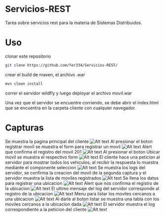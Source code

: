 # Servicios-REST
Tarea sobre servicios rest para la materia de Sistemas Distribuidos.
# Uso
clonar este repositorio
```sh
git clone https://github.com/fer334/Servicios-REST/
```
crear el build de maven, el archivo .war
```sh
mvn clean install
```
correr el servidor wildfly y luego deployar el archivo movil.war

Una vez que el servidor se encuentre corriendo, se debe abrir el index.html que se encuentra en la carpeta cliente con cualquier navegador.

# Capturas
Se muestra la pagina principal del cliente
![Alt text](capturas/Captura&#32;de&#32;pantalla&#32;de&#32;2020-10-13&#32;01-48-50.png?raw=true "Optional Title") 
Al presionar el boton registrar movil se muestra el form para registrar un movil
![Alt text](capturas/Captura&#32;de&#32;pantalla&#32;de&#32;2020-10-13&#32;01-51-31.png?raw=true "Optional Title") 
Alert que confirma el registro del movil 201
![Alt text](capturas/Captura&#32;de&#32;pantalla&#32;de&#32;2020-10-13&#32;01-53-16.png?raw=true "Optional Title") 
Al presionar el boton Ubicar movil se muestra el respectivo form
![Alt text](capturas/Captura&#32;de&#32;pantalla&#32;de&#32;2020-10-13&#32;01-54-24.png?raw=true "Optional Title") 
El cliente hace una peticion al servidor para mostrar todos los vehiculos, al recibir la respuesta lo muestra mediante el componente seleccion
![Alt text](capturas/Captura&#32;de&#32;pantalla&#32;de&#32;2020-10-13&#32;01-54-26.png?raw=true "Optional Title") 
Se muestra los logs del servidor, se confirma la creacion del movil de la segunda captura y el servidor muestra la lista de moviles registrados
![Alt text](capturas/Captura&#32;de&#32;pantalla&#32;de&#32;2020-10-13&#32;01-54-56.png?raw=true "Optional Title") 
Se llena los datos para registrar una ubicacion
![Alt text](capturas/Captura&#32;de&#32;pantalla&#32;de&#32;2020-10-13&#32;01-55-24.png?raw=true "Optional Title") 
Alert que nos confirma el registro de la ubicacion 
![Alt text](capturas/Captura&#32;de&#32;pantalla&#32;de&#32;2020-10-13&#32;01-56-00.png?raw=true "Optional Title") 
El ultimo mensaje del log del servidor corresponde al registro de la ubicacion
![Alt text](capturas/Captura&#32;de&#32;pantalla&#32;de&#32;2020-10-13&#32;01-56-06.png?raw=true "Optional Title") 
Menu para listar los moviles cercanos a una ubicacion
![Alt text](capturas/Captura&#32;de&#32;pantalla&#32;de&#32;2020-10-13&#32;01-57-15.png?raw=true "Optional Title") 
Al darle al boton listar se muestra una tabla con los moviles cercanos a la ubicacion dada
![Alt text](capturas/Captura&#32;de&#32;pantalla&#32;de&#32;2020-10-13&#32;01-58-15.png?raw=true "Optional Title") 
El servidor muestra el log correspondiente a la peticion del cliente
![Alt text](capturas/Captura&#32;de&#32;pantalla&#32;de&#32;2020-10-13&#32;01-58-19.png?raw=true "Optional Title")
